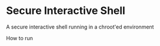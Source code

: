 # Secure Interactive Shell

A secure interactive shell running in a chroot'ed environment

How to run
